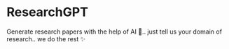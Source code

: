 # ResearchGPT
Generate research papers with the help of AI 🤖.. just tell us your domain of research.. we do the rest ✨
